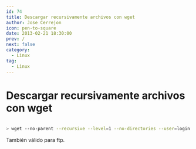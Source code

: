 ```yaml
---
id: 74
title: Descargar recursivamente archivos con wget
author: Jose Cerrejon
icon: pen-to-square
date: 2013-02-21 18:30:00
prev: /
next: false
category:
  - Linux
tag:
  - Linux
---
```


# Descargar recursivamente archivos con wget

```bash

> wget --no-parent --recursive --level=1 --no-directories --user=login --password=pass http://myftpsite.com/

```

También válido para ftp.